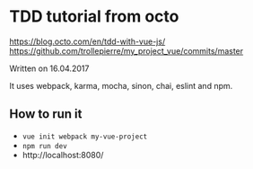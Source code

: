 # TDD tutorial from octo

https://blog.octo.com/en/tdd-with-vue-js/
https://github.com/trollepierre/my_project_vue/commits/master

Written on 16.04.2017

It uses webpack, karma, mocha, sinon, chai, eslint and npm.

## How to run it
* `vue init webpack my-vue-project`
* `npm run dev`
* http://localhost:8080/